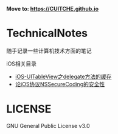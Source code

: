 **Move to: https://CUITCHE.github.io**
# TechnicalNotes
随手记录一些计算机技术方面的笔记

iOS相关目录
* [iOS-UITableView之delegate方法的缓存](./iOS-UITableView之delegate方法的缓存.md)
* [论iOS协议NSSecureCoding的安全性](./论iOS协议NSSecureCoding的安全性.md)

# LICENSE
GNU General Public License v3.0
